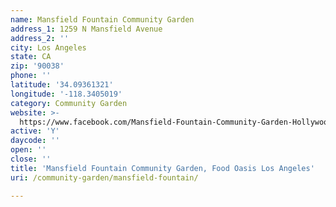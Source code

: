 ```yaml
---
name: Mansfield Fountain Community Garden
address_1: 1259 N Mansfield Avenue
address_2: ''
city: Los Angeles
state: CA
zip: '90038'
phone: ''
latitude: '34.09361321'
longitude: '-118.3405019'
category: Community Garden
website: >-
  https://www.facebook.com/Mansfield-Fountain-Community-Garden-Hollywood-CA-1062186980476336/
active: 'Y'
daycode: ''
open: ''
close: ''
title: 'Mansfield Fountain Community Garden, Food Oasis Los Angeles'
uri: /community-garden/mansfield-fountain/

---
```

